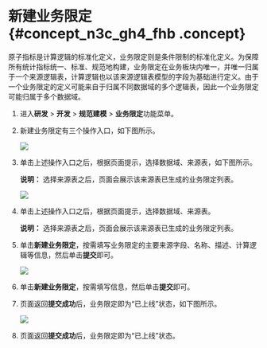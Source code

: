 # 新建业务限定 {#concept_n3c_gh4_fhb .concept}

原子指标是计算逻辑的标准化定义，业务限定则是条件限制的标准化定义。为保障所有统计指标统一、标准、规范地构建，业务限定在业务板块内唯一，并唯一归属于一个来源逻辑表，计算逻辑也以该来源逻辑表模型的字段为基础进行定义。由于一个业务限定的定义可能来自于归属不同数据域的多个逻辑表，因此一个业务限定可能归属于多个数据域。

1.  进入**研发** \> **开发** \> **规范建模** \> **业务限定**功能菜单。
2.  新建业务限定有三个操作入口，如下图所示。

    ![](http://static-aliyun-doc.oss-cn-hangzhou.aliyuncs.com/assets/img/150104/155599247641745_zh-CN.png)

3.  单击上述操作入口之后，根据页面提示，选择数据域、来源表，如下图所示。

    **说明：** 选择来源表之后，页面会展示该来源表已生成的业务限定列表。

    ![](http://static-aliyun-doc.oss-cn-hangzhou.aliyuncs.com/assets/img/150104/155599247641748_zh-CN.png)

4.  单击上述操作入口之后，根据页面提示，选择数据域、来源表。

    **说明：** 选择来源表之后，页面会展示该来源表已生成的业务限定列表。

5.  单击**新建业务限定**，按需填写业务限定的主要来源字段、名称、描述、计算逻辑等信息，然后单击**提交**即可。

    ![](http://static-aliyun-doc.oss-cn-hangzhou.aliyuncs.com/assets/img/150104/155599247641751_zh-CN.png)

6.  单击**新建业务限定**，按需填写信息，然后单击**提交**即可。
7.  页面返回**提交成功**后，业务限定即为“已上线”状态，如下图所示。

    ![](http://static-aliyun-doc.oss-cn-hangzhou.aliyuncs.com/assets/img/150104/155599247641754_zh-CN.png)

8.  页面返回**提交成功**后，业务限定即为“已上线”状态。

